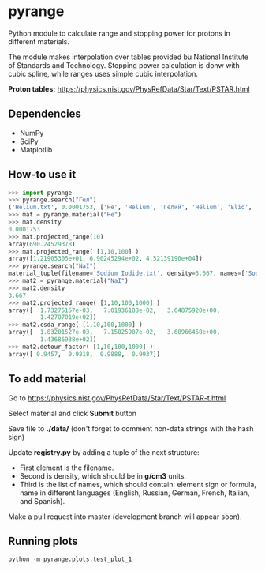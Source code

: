 # pyrange
Python module to calculate range and stopping power for protons in different materials.

The module makes interpolation over tables provided bu National Institute of Standards and Technology.
Stopping power calculation is donw with cubic spline, while ranges uses simple cubic interpolation.

**Proton tables:** https://physics.nist.gov/PhysRefData/Star/Text/PSTAR.html

## Dependencies
 - NumPy
 - SciPy
 - Matplotlib

## How-to use it
```python
>>> import pyrange
>>> pyrange.search("Гел")
('Helium.txt', 0.0001753, ['He', 'Helium', 'Гелий', 'Hélium', 'Elio', 'Helio'])
>>> mat = pyrange.material("He")
>>> mat.density
0.0001753
>>> mat.projected_range(10)
array(690.24529378)
>>> mat.projected_range( [1,10,100] )
array([1.21905305e+01, 6.90245294e+02, 4.52139190e+04])
>>> pyrange.search("NaI")
material_tuple(filename='Sodium Iodide.txt', density=3.667, names=['Sodium iodide', 'Иодид натрия', 'Иодистый натрий', 'NaI'])
>>> mat2 = pyrange.material("NaI")
>>> mat2.density
3.667
>>> mat2.projected_range( [1,10,100,1000] )
array([  1.73275157e-03,   7.01936188e-02,   3.64875920e+00,
         1.42787019e+02])
>>> mat2.csda_range( [1,10,100,1000] )
array([  1.83201527e-03,   7.15025907e-02,   3.68966458e+00,
         1.43686938e+02])
>>> mat2.detour_factor( [1,10,100,1000] )
array([ 0.9457,  0.9818,  0.9888,  0.9937])
```

## To add material

Go to https://physics.nist.gov/PhysRefData/Star/Text/PSTAR-t.html

Select material and click __Submit__ button

Save file to **./data/** (don't forget to comment non-data strings with the hash sign)

Update **registry.py** by adding a tuple of the next structure:
 - First element is the filename.
 - Second is density, which should be in __g/cm3__ units.
 - Third is the list of names, which should contain: element sign or formula, name
   in different languages (English, Russian, German, French, Italian, and Spanish).
   

Make a pull request into master (development branch will appear soon).

## Running plots

```python
python -m pyrange.plots.test_plot_1
```
